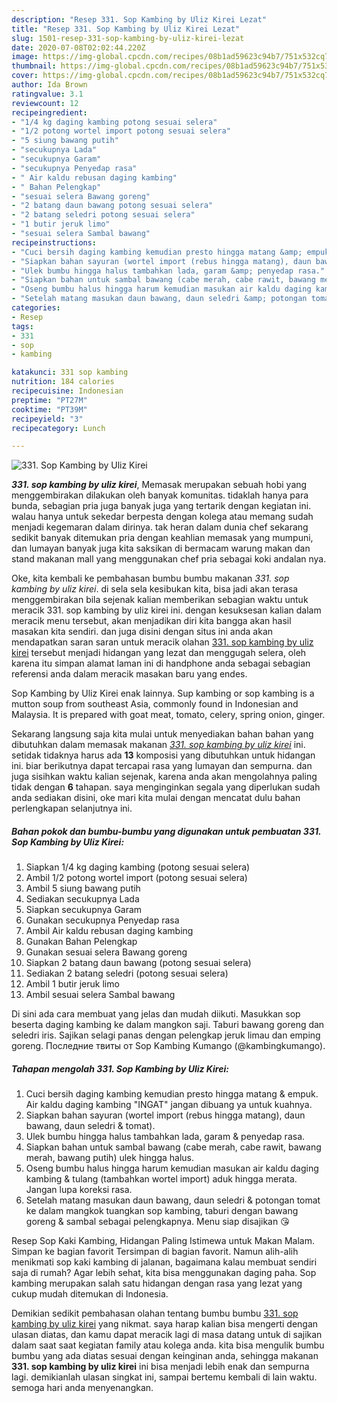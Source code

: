 ```yaml
---
description: "Resep 331. Sop Kambing by Uliz Kirei Lezat"
title: "Resep 331. Sop Kambing by Uliz Kirei Lezat"
slug: 1501-resep-331-sop-kambing-by-uliz-kirei-lezat
date: 2020-07-08T02:02:44.220Z
image: https://img-global.cpcdn.com/recipes/08b1ad59623c94b7/751x532cq70/331-sop-kambing-by-uliz-kirei-foto-resep-utama.jpg
thumbnail: https://img-global.cpcdn.com/recipes/08b1ad59623c94b7/751x532cq70/331-sop-kambing-by-uliz-kirei-foto-resep-utama.jpg
cover: https://img-global.cpcdn.com/recipes/08b1ad59623c94b7/751x532cq70/331-sop-kambing-by-uliz-kirei-foto-resep-utama.jpg
author: Ida Brown
ratingvalue: 3.1
reviewcount: 12
recipeingredient:
- "1/4 kg daging kambing potong sesuai selera"
- "1/2 potong wortel import potong sesuai selera"
- "5 siung bawang putih"
- "secukupnya Lada"
- "secukupnya Garam"
- "secukupnya Penyedap rasa"
- " Air kaldu rebusan daging kambing"
- " Bahan Pelengkap"
- "sesuai selera Bawang goreng"
- "2 batang daun bawang potong sesuai selera"
- "2 batang seledri potong sesuai selera"
- "1 butir jeruk limo"
- "sesuai selera Sambal bawang"
recipeinstructions:
- "Cuci bersih daging kambing kemudian presto hingga matang &amp; empuk. Air kaldu daging kambing &#34;INGAT&#34; jangan dibuang ya untuk kuahnya."
- "Siapkan bahan sayuran (wortel import (rebus hingga matang), daun bawang, daun seledri &amp; tomat)."
- "Ulek bumbu hingga halus tambahkan lada, garam &amp; penyedap rasa."
- "Siapkan bahan untuk sambal bawang (cabe merah, cabe rawit, bawang merah, bawang putih) ulek hingga halus."
- "Oseng bumbu halus hingga harum kemudian masukan air kaldu daging kambing &amp; tulang (tambahkan wortel import) aduk hingga merata. Jangan lupa koreksi rasa."
- "Setelah matang masukan daun bawang, daun seledri &amp; potongan tomat ke dalam mangkok tuangkan sop kambing, taburi dengan bawang goreng &amp; sambal sebagai pelengkapnya. Menu siap disajikan 😘"
categories:
- Resep
tags:
- 331
- sop
- kambing

katakunci: 331 sop kambing 
nutrition: 184 calories
recipecuisine: Indonesian
preptime: "PT27M"
cooktime: "PT39M"
recipeyield: "3"
recipecategory: Lunch

---
```



![331. Sop Kambing by Uliz Kirei](https://img-global.cpcdn.com/recipes/08b1ad59623c94b7/751x532cq70/331-sop-kambing-by-uliz-kirei-foto-resep-utama.jpg)

<b><i>331. sop kambing by uliz kirei</i></b>, Memasak merupakan sebuah hobi yang menggembirakan dilakukan oleh banyak komunitas. tidaklah hanya para bunda, sebagian pria juga banyak juga yang tertarik dengan kegiatan ini. walau hanya untuk sekedar berpesta dengan kolega atau memang sudah menjadi kegemaran dalam dirinya. tak heran dalam dunia chef sekarang sedikit banyak ditemukan pria dengan keahlian memasak yang mumpuni, dan lumayan banyak juga kita saksikan di bermacam warung makan dan stand makanan mall yang menggunakan chef pria sebagai koki andalan nya.

Oke, kita kembali ke pembahasan bumbu bumbu makanan <i>331. sop kambing by uliz kirei</i>. di sela sela kesibukan kita, bisa jadi akan terasa menggembirakan bila sejenak kalian memberikan sebagian waktu untuk meracik 331. sop kambing by uliz kirei ini. dengan kesuksesan kalian dalam meracik menu tersebut, akan menjadikan diri kita bangga akan hasil masakan kita sendiri. dan juga disini dengan situs ini anda akan mendapatkan saran saran untuk meracik olahan <u>331. sop kambing by uliz kirei</u> tersebut menjadi hidangan yang lezat dan menggugah selera, oleh karena itu simpan alamat laman ini di handphone anda sebagai sebagian referensi anda dalam meracik masakan baru yang endes.

Sop Kambing by Uliz Kirei enak lainnya. Sup kambing or sop kambing is a mutton soup from southeast Asia, commonly found in Indonesian and Malaysia. It is prepared with goat meat, tomato, celery, spring onion, ginger.


Sekarang langsung saja kita mulai untuk menyediakan bahan bahan yang dibutuhkan dalam memasak makanan <u><i>331. sop kambing by uliz kirei</i></u> ini. setidak tidaknya harus ada <b>13</b> komposisi yang dibutuhkan untuk hidangan ini. biar berikutnya dapat tercapai rasa yang lumayan dan sempurna. dan juga sisihkan waktu kalian sejenak, karena anda akan mengolahnya paling tidak dengan <b>6</b> tahapan. saya menginginkan segala yang diperlukan sudah anda sediakan disini, oke mari kita mulai dengan mencatat dulu bahan perlengkapan selanjutnya ini.

<!--inarticleads1-->

##### Bahan pokok dan bumbu-bumbu yang digunakan untuk pembuatan 331. Sop Kambing by Uliz Kirei:

1. Siapkan 1/4 kg daging kambing (potong sesuai selera)
1. Ambil 1/2 potong wortel import (potong sesuai selera)
1. Ambil 5 siung bawang putih
1. Sediakan secukupnya Lada
1. Siapkan secukupnya Garam
1. Gunakan secukupnya Penyedap rasa
1. Ambil  Air kaldu rebusan daging kambing
1. Gunakan  Bahan Pelengkap
1. Gunakan sesuai selera Bawang goreng
1. Siapkan 2 batang daun bawang (potong sesuai selera)
1. Sediakan 2 batang seledri (potong sesuai selera)
1. Ambil 1 butir jeruk limo
1. Ambil sesuai selera Sambal bawang


Di sini ada cara membuat yang jelas dan mudah diikuti. Masukkan sop beserta daging kambing ke dalam mangkon saji. Taburi bawang goreng dan seledri iris. Sajikan selagi panas dengan pelengkap jeruk limau dan emping goreng. Последние твиты от Sop Kambing Kumango (@kambingkumango). 

<!--inarticleads2-->

##### Tahapan mengolah 331. Sop Kambing by Uliz Kirei:

1. Cuci bersih daging kambing kemudian presto hingga matang &amp; empuk. Air kaldu daging kambing &#34;INGAT&#34; jangan dibuang ya untuk kuahnya.
1. Siapkan bahan sayuran (wortel import (rebus hingga matang), daun bawang, daun seledri &amp; tomat).
1. Ulek bumbu hingga halus tambahkan lada, garam &amp; penyedap rasa.
1. Siapkan bahan untuk sambal bawang (cabe merah, cabe rawit, bawang merah, bawang putih) ulek hingga halus.
1. Oseng bumbu halus hingga harum kemudian masukan air kaldu daging kambing &amp; tulang (tambahkan wortel import) aduk hingga merata. Jangan lupa koreksi rasa.
1. Setelah matang masukan daun bawang, daun seledri &amp; potongan tomat ke dalam mangkok tuangkan sop kambing, taburi dengan bawang goreng &amp; sambal sebagai pelengkapnya. Menu siap disajikan 😘


Resep Sop Kaki Kambing, Hidangan Paling Istimewa untuk Makan Malam. Simpan ke bagian favorit Tersimpan di bagian favorit. Namun alih-alih menikmati sop kaki kambing di jalanan, bagaimana kalau membuat sendiri saja di rumah? Agar lebih sehat, kita bisa menggunakan daging paha. Sop kambing merupakan salah satu hidangan dengan rasa yang lezat yang cukup mudah ditemukan di Indonesia. 

Demikian sedikit pembahasan olahan tentang bumbu bumbu <u>331. sop kambing by uliz kirei</u> yang nikmat. saya harap kalian bisa mengerti dengan ulasan diatas, dan kamu dapat meracik lagi di masa datang untuk di sajikan dalam saat saat kegiatan family atau kolega anda. kita bisa mengulik bumbu bumbu yang ada diatas sesuai dengan keinginan anda, sehingga makanan <b>331. sop kambing by uliz kirei</b> ini bisa menjadi lebih enak dan sempurna lagi. demikianlah ulasan singkat ini, sampai bertemu kembali di lain waktu. semoga hari anda menyenangkan.
